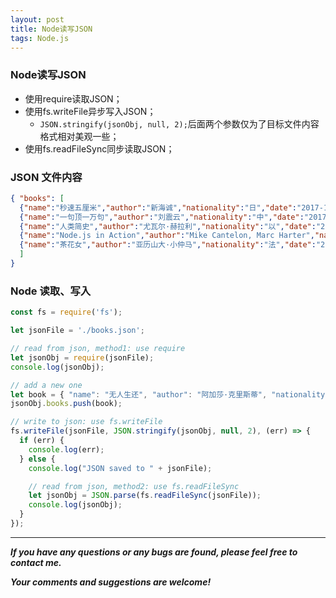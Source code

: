 ```yaml
---
layout: post
title: Node读写JSON
tags: Node.js
---
```

### Node读写JSON
- 使用require读取JSON；
- 使用fs.writeFile异步写入JSON；
  - `JSON.stringify(jsonObj, null, 2);`后面两个参数仅为了目标文件内容格式相对美观一些；
- 使用fs.readFileSync同步读取JSON；

### JSON 文件内容
``` json
{ "books": [  
  {"name":"秒速五厘米","author":"新海诚","nationality":"日","date":"2017-1-13"},  
  {"name":"一句顶一万句","author":"刘震云","nationality":"中","date":"2017-3-21"},  
  {"name":"人类简史","author":"尤瓦尔·赫拉利","nationality":"以","date":"2017-5-17"},  
  {"name":"Node.js in Action","author":"Mike Cantelon, Marc Harter","nationality":"美","date":"2017-5-31"},  
  {"name":"茶花女","author":"亚历山大·小仲马","nationality":"法","date":"2017-7-8"}
  ]
}
```

### Node 读取、写入
``` javascript
const fs = require('fs');

let jsonFile = './books.json';

// read from json, method1: use require
let jsonObj = require(jsonFile);
console.log(jsonObj);

// add a new one
let book = { "name": "无人生还", "author": "阿加莎·克里斯蒂", "nationality": "英", "date": "2017-7-23" };
jsonObj.books.push(book);

// write to json: use fs.writeFile
fs.writeFile(jsonFile, JSON.stringify(jsonObj, null, 2), (err) => {
  if (err) {
    console.log(err);
  } else {
    console.log("JSON saved to " + jsonFile);

    // read from json, method2: use fs.readFileSync
    let jsonObj = JSON.parse(fs.readFileSync(jsonFile));
    console.log(jsonObj);
  }
});
```

---
***If you have any questions or any bugs are found, please feel free to contact me.***

***Your comments and suggestions are welcome!***